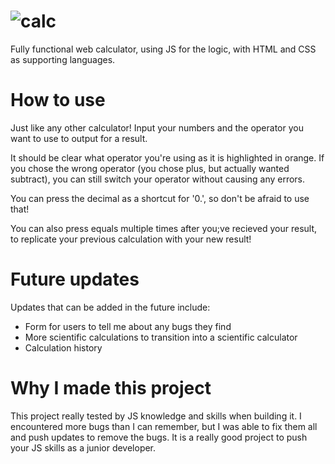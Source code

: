 # ![calc](https://github.com/aygurs/calculator/assets/132852380/aaca57c8-c572-4f21-9ecb-4c64fe385b68)
Fully functional web calculator, using JS for the logic, with HTML and CSS as supporting languages.

# How to use
Just like any other calculator! Input your numbers and the operator you want to use to output for a result.

It should be clear what operator you're using as it is highlighted in orange. If you chose the wrong operator (you chose plus, but actually wanted subtract), you can still switch your operator without causing any errors.

You can press the decimal as a shortcut for '0.', so don't be afraid to use that!

You can also press equals multiple times after you;ve recieved your result, to replicate your previous calculation with your new result!

# Future updates
Updates that can be added in the future include:
- Form for users to tell me about any bugs they find
- More scientific calculations to transition into a scientific calculator
- Calculation history

# Why I made this project
This project really tested by JS knowledge and skills when building it. I encountered more bugs than I can remember, but I was able to fix them all and push updates to remove the bugs. It is a really good project to push your JS skills as a junior developer.
